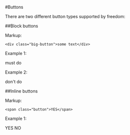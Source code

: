 #Buttons

There are two different button types supported by freedom:

##Block buttons

Markup:

    <div class="big-button">some text</div>

Example 1:

<div class="pq-button-block pq-color-z">must do<span class="icon"><i class="icon-ok"></i></span></div>

Example 2:

<div class="pq-button-block pq-color-y">don't do<span class="icon"><i class="icon-remove"></i></span></div>

##Inline buttons

Markup:

    <span class="button">YES</span>

Example 1:

<span class="pq-button-inline pq-color-z">YES</span> <span class="pq-button-inline pq-color-y">NO</span>
